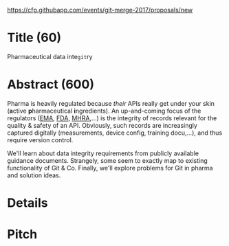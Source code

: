 https://cfp.githubapp.com/events/git-merge-2017/proposals/new

# Title (60)

Pharmaceutical data inte`git`ry

# Abstract (600)

Pharma is heavily regulated because _their_ APIs really get under your skin (**a**ctive **p**harmaceutical **i**ngredients). An up-and-coming focus of the regulators ([EMA](http://www.ema.europa.eu/ema/index.jsp?curl=pages/regulation/q_and_a/q_and_a_detail_000027.jsp#section16), [FDA](https://www.regulations.gov/document?D=FDA-2016-D-1113-0002), [MHRA](https://www.gov.uk/government/publications/good-manufacturing-practice-data-integrity-definitions),…) is the integrity of records relevant for the quality & safety of an API. Obviously, such records are increasingly captured digitally (measurements, device config, training docu,…), and thus require version control.

We'll learn about data integrity requirements from publicly available guidance documents. Strangely, some seem to exactly map to existing functionality of Git & Co. Finally, we'll explore problems for Git in pharma and solution ideas.

# Details



# Pitch


